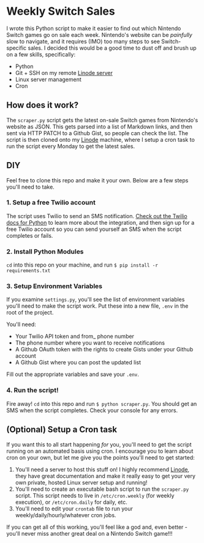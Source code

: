 # Weekly Switch Sales

I wrote this Python script to make it easier to find out which Nintendo Switch games go on sale each week. Nintendo's website can be _painfully_ slow to navigate, and it requires (IMO) too many steps to see Switch-specific sales. I decided this would be a good time to dust off and brush up on a few skills, specifically:

- Python
- Git + SSH on my remote [Linode server](https://www.linode.com/?r=0e7c841f5fca7598ff7fa3a60bf708f736e870f8)
- Linux server management
- Cron

## How does it work?

The `scraper.py` script gets the latest on-sale Switch games from Nintendo's website as JSON. This gets parsed into a list of Markdown links, and then sent via HTTP PATCH to a Github Gist, so people can check the list. The script is then cloned onto my [Linode](https://www.linode.com/?r=0e7c841f5fca7598ff7fa3a60bf708f736e870f8) machine, where I setup a cron task to run the script every Monday to get the latest sales. 

## DIY

Feel free to clone this repo and make it your own. Below are a few steps you'll need to take.

### 1. Setup a free Twilio account
The script uses Twilio to send an SMS notification. [Check out the Twilio docs for Python](https://www.twilio.com/docs/libraries/python) to learn more about the integration, and then sign up for a free Twilio account so you can send yourself an SMS when the script completes or fails.

### 2. Install Python Modules
`cd` into this repo on your machine, and run `$ pip install -r requirements.txt`

### 3. Setup Environment Variables
If you examine `settings.py`, you'll see the list of environment variables you'll need to make the script work. Put these into a new file, `.env` in the root of the project.

You'll need:

- Your Twilio API token and from_ phone number
- The phone number where you want to receive notifications
- A Github OAuth token with the rights to create Gists under your Github account
- A Github Gist where you can post the updated list

Fill out the appropriate variables and save your `.env`.

### 4. Run the script!

Fire away! `cd` into this repo and run `$ python scraper.py`. You should get an SMS when the script completes. Check your console for any errors.

## (Optional) Setup a Cron task

If you want this to all start happening _for_ you, you'll need to get the script running on an automated basis using cron. I encourage you to learn about cron on your own, but let me give you the points you'll need to get started:

1. You'll need a server to host this stuff on! I highly recommend [Linode](https://www.linode.com/?r=0e7c841f5fca7598ff7fa3a60bf708f736e870f8), they have great documentation and make it really easy to get your very own private, hosted Linux server setup and running!
2. You'll need to create an executable bash script to run the `scraper.py` script. This script needs to live in `/etc/cron.weekly` (for weekly execution), or `/etc/cron.daily` for daily, etc.
3. You'll need to edit your `crontab` file to run your weekly/daily/hourly/whatever cron jobs.

If you can get all of this working, you'll feel like a god and, even better - you'll never miss another great deal on a Nintendo Switch game!!!
